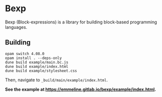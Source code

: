 # Bexp

Bexp (Block-expressions) is a library for building block-based programming
languages.

## Building

    opam switch 4.08.0
    opam install . --deps-only
    dune build example/main.bc.js
    dune build example/index.html
    dune build example/stylesheet.css

Then, navigate to `_build/main/example/index.html`.

**See the example at https://emmeline.gitlab.io/bexp/example/index.html.**
